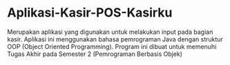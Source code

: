# Aplikasi-Kasir-POS-Kasirku
Merupakan aplikasi yang digunakan untuk melakukan input pada bagian kasir. Aplikasi ini menggunakan bahasa pemrograman Java dengan struktur OOP (Object Oriented Programming). Program ini dibuat untuk memenuhi Tugas Akhir pada Semester 2 (Pemrograman Berbasis Objek)
